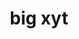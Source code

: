 ---
layout: startup_page
title: "big xyt"
id: "bigxyt.com"
permalink: "/bigxytbigxyt.com04102025/"
website: "https://big-xyt.com/"
funding_round: "Growth Round"
funding_amount: "€10M"
investors: "Finch Capital"
about: "big xyt is a data analytics platform for financial markets that systematically collects, cleans, validates, and stores large amounts of data. It generates sophisticated metrics measuring all forms of trading and provides APIs for in-depth quantitative research. Its solutions address pre-trade, intra-trade, and post-trade analysis and market structure analysis."
markets: "Fintech, Data Analytics, Financial Services"
hq: "Frankfurt, , Germany"
founded_year: "2014"
linkedin: "https://www.linkedin.com/company/big-xyt"
twitter: "https://twitter.com/bigxyt"
instagram: ""
facebook: "https://www.facebook.com/bigxyt"
crunchbase: "https://www.crunchbase.com/organization/big-xyt?utm_source=linkedin&utm_medium=referral&utm_campaign=linkedin_companies&utm_content=profile_cta_anon&trk=funding_crunchbase"
pitchbook: "https://pitchbook.com/profiles/company/463901-50"

# SEO Optimization
meta_title: "big xyt - Growth Round Funding (€10M)"
meta_description: "big xyt, big xyt is a data analytics platform for financial markets that systematically collects, cleans, validates, and stores large amounts of data. It gener..."
meta_keywords: "big xyt, Fintech, Data Analytics, Financial Services, Growth Round funding"
canonical_url: "https://pkprojectstartups.github.io/projectstartups.com/bigxytbigxyt.com04102025/"
---